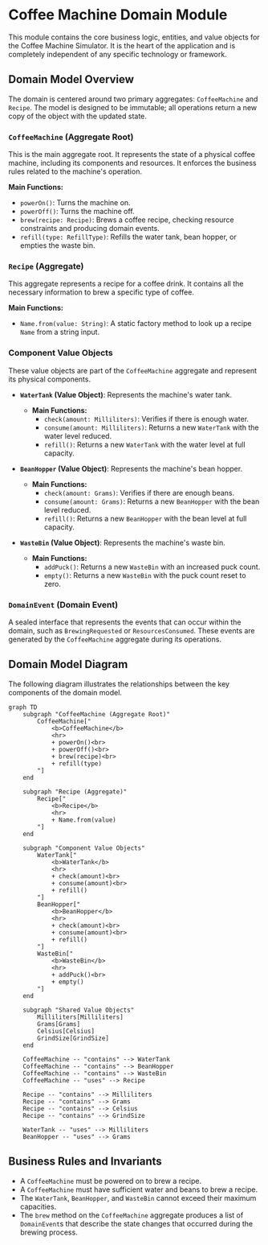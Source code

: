 # Coffee Machine Domain Module

This module contains the core business logic, entities, and value objects for the Coffee Machine Simulator. It is the heart of the application and is completely independent of any specific technology or framework.

## Domain Model Overview

The domain is centered around two primary aggregates: `CoffeeMachine` and `Recipe`. The model is designed to be immutable; all operations return a new copy of the object with the updated state.

### `CoffeeMachine` (Aggregate Root)
This is the main aggregate root. It represents the state of a physical coffee machine, including its components and resources. It enforces the business rules related to the machine's operation.

**Main Functions:**
- `powerOn()`: Turns the machine on.
- `powerOff()`: Turns the machine off.
- `brew(recipe: Recipe)`: Brews a coffee recipe, checking resource constraints and producing domain events.
- `refill(type: RefillType)`: Refills the water tank, bean hopper, or empties the waste bin.

### `Recipe` (Aggregate)
This aggregate represents a recipe for a coffee drink. It contains all the necessary information to brew a specific type of coffee.

**Main Functions:**
- `Name.from(value: String)`: A static factory method to look up a recipe `Name` from a string input.

### Component Value Objects

These value objects are part of the `CoffeeMachine` aggregate and represent its physical components.

*   **`WaterTank` (Value Object)**: Represents the machine's water tank.
    *   **Main Functions:**
        *   `check(amount: Milliliters)`: Verifies if there is enough water.
        *   `consume(amount: Milliliters)`: Returns a new `WaterTank` with the water level reduced.
        *   `refill()`: Returns a new `WaterTank` with the water level at full capacity.

*   **`BeanHopper` (Value Object)**: Represents the machine's bean hopper.
    *   **Main Functions:**
        *   `check(amount: Grams)`: Verifies if there are enough beans.
        *   `consume(amount: Grams)`: Returns a new `BeanHopper` with the bean level reduced.
        *   `refill()`: Returns a new `BeanHopper` with the bean level at full capacity.

*   **`WasteBin` (Value Object)**: Represents the machine's waste bin.
    *   **Main Functions:**
        *   `addPuck()`: Returns a new `WasteBin` with an increased puck count.
        *   `empty()`: Returns a new `WasteBin` with the puck count reset to zero.

### `DomainEvent` (Domain Event)
A sealed interface that represents the events that can occur within the domain, such as `BrewingRequested` or `ResourcesConsumed`. These events are generated by the `CoffeeMachine` aggregate during its operations.

## Domain Model Diagram

The following diagram illustrates the relationships between the key components of the domain model.

```mermaid
graph TD
    subgraph "CoffeeMachine (Aggregate Root)"
        CoffeeMachine["
            <b>CoffeeMachine</b>
            <hr>
            + powerOn()<br>
            + powerOff()<br>
            + brew(recipe)<br>
            + refill(type)
        "]
    end

    subgraph "Recipe (Aggregate)"
        Recipe["
            <b>Recipe</b>
            <hr>
            + Name.from(value)
        "]
    end

    subgraph "Component Value Objects"
        WaterTank["
            <b>WaterTank</b>
            <hr>
            + check(amount)<br>
            + consume(amount)<br>
            + refill()
        "]
        BeanHopper["
            <b>BeanHopper</b>
            <hr>
            + check(amount)<br>
            + consume(amount)<br>
            + refill()
        "]
        WasteBin["
            <b>WasteBin</b>
            <hr>
            + addPuck()<br>
            + empty()
        "]
    end

    subgraph "Shared Value Objects"
        Milliliters[Milliliters]
        Grams[Grams]
        Celsius[Celsius]
        GrindSize[GrindSize]
    end

    CoffeeMachine -- "contains" --> WaterTank
    CoffeeMachine -- "contains" --> BeanHopper
    CoffeeMachine -- "contains" --> WasteBin
    CoffeeMachine -- "uses" --> Recipe

    Recipe -- "contains" --> Milliliters
    Recipe -- "contains" --> Grams
    Recipe -- "contains" --> Celsius
    Recipe -- "contains" --> GrindSize

    WaterTank -- "uses" --> Milliliters
    BeanHopper -- "uses" --> Grams
```

## Business Rules and Invariants

*   A `CoffeeMachine` must be powered on to brew a recipe.
*   A `CoffeeMachine` must have sufficient water and beans to brew a recipe.
*   The `WaterTank`, `BeanHopper`, and `WasteBin` cannot exceed their maximum capacities.
*   The `brew` method on the `CoffeeMachine` aggregate produces a list of `DomainEvent`s that describe the state changes that occurred during the brewing process.